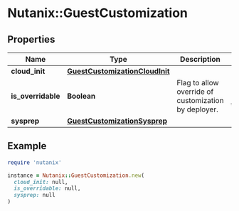 # Nutanix::GuestCustomization

## Properties

| Name | Type | Description | Notes |
| ---- | ---- | ----------- | ----- |
| **cloud_init** | [**GuestCustomizationCloudInit**](GuestCustomizationCloudInit.md) |  | [optional] |
| **is_overridable** | **Boolean** | Flag to allow override of customization by deployer. | [optional][default to false] |
| **sysprep** | [**GuestCustomizationSysprep**](GuestCustomizationSysprep.md) |  | [optional] |

## Example

```ruby
require 'nutanix'

instance = Nutanix::GuestCustomization.new(
  cloud_init: null,
  is_overridable: null,
  sysprep: null
)
```

